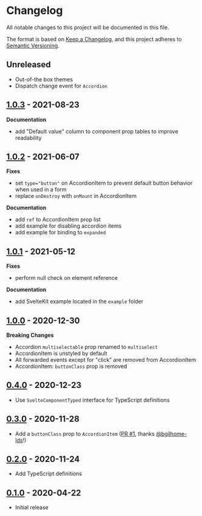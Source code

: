 # Changelog

All notable changes to this project will be documented in this file.

The format is based on [Keep a Changelog](https://keepachangelog.com/en/1.0.0/),
and this project adheres to [Semantic Versioning](https://semver.org/spec/v2.0.0.html).

## Unreleased

- Out-of-the box themes
- Dispatch change event for `Accordion`

## [1.0.3](https://github.com/metonym/svelte-accessible-accordion/releases/tag/v1.0.3) - 2021-08-23

**Documentation**

- add "Default value" column to component prop tables to improve readability

## [1.0.2](https://github.com/metonym/svelte-accessible-accordion/releases/tag/v1.0.2) - 2021-06-07

**Fixes**

- set `type="button"` on AccordionItem to prevent default button behavior when used in a form
- replace `onDestroy` with `onMount` in AccordionItem

**Documentation**

- add `ref` to AccordionItem prop list
- add example for disabling accordion items
- add example for binding to `expanded`

## [1.0.1](https://github.com/metonym/svelte-accessible-accordion/releases/tag/v1.0.1) - 2021-05-12

**Fixes**

- perform null check on element reference

**Documentation**

- add SvelteKit example located in the `example` folder

## [1.0.0](https://github.com/metonym/svelte-accessible-accordion/releases/tag/v1.0.0) - 2020-12-30

**Breaking Changes**

- Accordion `multiselectable` prop renamed to `multiselect`
- AccordionItem is unstyled by default
- All forwarded events except for "click" are removed from AccordionItem
- AccordionItem: `buttonClass` prop is removed

## [0.4.0](https://github.com/metonym/svelte-accessible-accordion/releases/tag/v0.4.0) - 2020-12-23

- Use `SvelteComponentTyped` interface for TypeScript definitions

## [0.3.0](https://github.com/metonym/svelte-accessible-accordion/releases/tag/v0.3.0) - 2020-11-28

- Add a `buttonClass` prop to `AccordionItem` ([PR #1](https://github.com/metonym/svelte-accessible-accordion/pull/1), thanks [@bgilhome-lds](https://github.com/bgilhome-lds)!)

## [0.2.0](https://github.com/metonym/svelte-accessible-accordion/releases/tag/v0.2.0) - 2020-11-24

- Add TypeScript definitions

## [0.1.0](https://github.com/metonym/svelte-accessible-accordion/releases/tag/v0.1.0) - 2020-04-22

- Initial release
